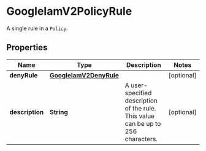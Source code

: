 

# GoogleIamV2PolicyRule

A single rule in a `Policy`.

## Properties

| Name | Type | Description | Notes |
|------------ | ------------- | ------------- | -------------|
|**denyRule** | [**GoogleIamV2DenyRule**](GoogleIamV2DenyRule.md) |  |  [optional] |
|**description** | **String** | A user-specified description of the rule. This value can be up to 256 characters. |  [optional] |



